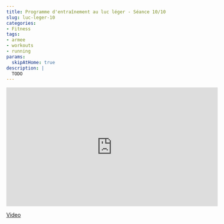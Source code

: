 ```yaml
---
title: Programme d'entraînement au luc léger - Séance 10/10
slug: luc-leger-10
categories:
- Fitness
tags:
- armee
- workouts
- running
params:
  skipAtHome: true
description: |
  TODO
---
```

<iframe width="560" height="315" src="https://www.youtube.com/embed/s0_JdHGLnic?si=W7cwl2LIQbHNtLNa" title="YouTube video player" frameborder="0" allow="accelerometer; autoplay; clipboard-write; encrypted-media; gyroscope; picture-in-picture; web-share" referrerpolicy="strict-origin-when-cross-origin" allowfullscreen></iframe>

[Video](https://youtu.be/s0_JdHGLnic?si=W7cwl2LIQbHNtLNa)
